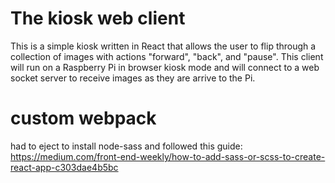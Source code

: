 # The kiosk web client

This is a simple kiosk written in React that allows the user to flip through a collection of images with actions "forward", "back", and "pause".  This client will run on a Raspberry Pi in browser kiosk mode and will connect to a web socket server to receive images as they are arrive to the Pi.

# custom webpack 

had to eject to install node-sass and followed this guide: https://medium.com/front-end-weekly/how-to-add-sass-or-scss-to-create-react-app-c303dae4b5bc



